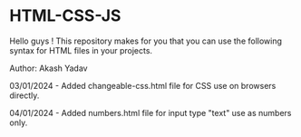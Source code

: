 # HTML-CSS-JS

Hello guys !
This repository makes for you that you can use the following syntax for HTML files in your projects.

Author: Akash Yadav

<!-- Code file description here ! -->
03/01/2024 - Added changeable-css.html file for CSS use on browsers directly.

04/01/2024 - Added numbers.html file for input type "text" use as numbers only.